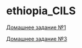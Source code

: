# ethiopia_CILS
[Домашнее задание №1](dz1/dz1.md)

[Домашнее задание №3](/Homework-html/index.html)
